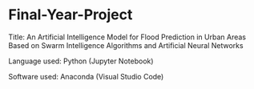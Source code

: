 # Final-Year-Project

Title:
An Artificial Intelligence Model for Flood Prediction in Urban Areas Based  on Swarm Intelligence Algorithms and Artificial Neural Networks

Language used:
Python (Jupyter Notebook)

Software used:
Anaconda (Visual Studio Code)
